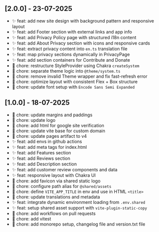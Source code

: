 ## [2.0.0] - 23-07-2025

- ✨ feat: add new site design with background pattern and responsive layout
- ✨ feat: add Footer section with external links and app info
- ✨ feat: add Privacy Policy page with structured i18n content
- ✨ feat: add About Privacy section with icons and responsive cards
- ✨ feat: extract privacy content into `en.ts` translation file
- ✨ feat: map privacy sections dynamically in PrivacyPage
- ✨ feat: add section containers for Contribute and Donate
- 🔧 chore: restructure StyleProvider using Chakra `createSystem`
- 🔧 chore: separate theme logic into `@theme/system.ts`
- 🔧 chore: remove invalid Theme wrapper and fix fast-refresh error
- 🔧 chore: optimize layout with consistent Flex + Box structure
- 🔧 chore: update font setup with `Encode Sans Semi Expanded`

## [1.0.0] - 18-07-2025

- 🔧 chore: update margins and paddings
- 🔧 chore: update logo
- 🔧 chore: add html for google site verification
- 🔧 chore: update vite base for custom domain
- 🔧 chore: update pages artifact to v4
- ✨ feat: add envs in github actions
- ✨ feat: add meta tags for index.html
- ✨ feat: add Features section
- ✨ feat: add Reviews section
- ✨ feat: add Description section
- ✨ feat: add customer review components and data
- ✨ feat: responsive layout with Chakra UI
- 🔧 chore: add favicon via shared static logo
- 🔧 chore: configure path alias for `@shared/assets`
- 🔧 chore: define `VITE_APP_TITLE` in env and use in HTML `<title>`
- 🔧 chore: update translations and metadata
- ✨ feat: integrate dynamic environment loading from `.env.shared`
- ✨ feat: setup shared asset support with `vite-plugin-static-copy`
- 🔧 chore: add workflows on pull requests
- 🔧 chore: add vitest
- 🔧 chore: add monorepo setup, changelog file and version.txt file
